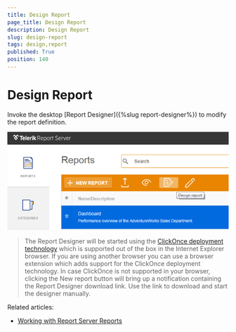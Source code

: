 ```yaml
---
title: Design Report
page_title: Design Report
description: Design Report
slug: design-report
tags: design,report
published: True
position: 140
---
```


# Design Report



Invoke the desktop [Report Designer]({%slug report-designer%}) to modify the report definition.

![design report](../images/report-server-images/reports-management/design-report.png)

>The Report Designer will be started using the [ClickOnce deployment technology](https://msdn.microsoft.com/en-us/library/t71a733d.aspx "ClickOnce Security and Deployment") which is supported out of the box in the Internet Explorer browser. If you are using another browser you can use a browser extension which adds support for the ClickOnce deployment technology. In case ClickOnce is not supported in your browser, clicking the New report button will bring up a notification containing the Report Designer download link. Use the link to download and start the designer manually.

Related articles: 

- [Working with Report Server Reports](http://docs.telerik.com/reporting/standalone-report-designer-working-with-server-reports "Working with Report Server Reports")

